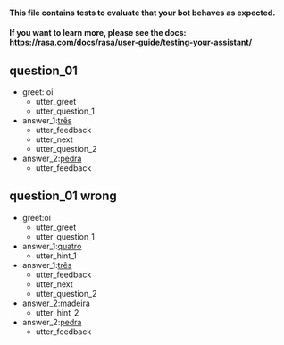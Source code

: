 #### This file contains tests to evaluate that your bot behaves as expected.
#### If you want to learn more, please see the docs: https://rasa.com/docs/rasa/user-guide/testing-your-assistant/

## question_01  
* greet: oi 
  - utter_greet
  - utter_question_1
* answer_1:[três](quantities)
  - utter_feedback
  - utter_next
  - utter_question_2
* answer_2:[pedra](materials)
  - utter_feedback

## question_01 wrong
* greet:oi
  - utter_greet
  - utter_question_1
* answer_1:[quatro](quantities)
  - utter_hint_1
* answer_1:[três](quantities)
  - utter_feedback
  - utter_next
  - utter_question_2 
* answer_2:[madeira](materials)
  - utter_hint_2
* answer_2:[pedra](materials)
  - utter_feedback


